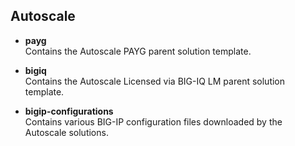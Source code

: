 ## Autoscale

  - **payg** <br>Contains the Autoscale PAYG parent solution template.

  - **bigiq** <br> Contains the Autoscale Licensed via BIG-IQ LM parent solution template.

  - **bigip-configurations** <br> Contains various BIG-IP configuration files downloaded by the Autoscale solutions.
